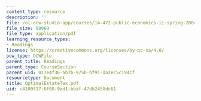 ```yaml
---
content_type: resource
description: ''
file: /ol-ocw-studio-app/courses/14-472-public-economics-ii-spring-2004/c4100f176f089ad1bbaf47db2458dc61_OptimalEstateTax.pdf
file_size: 50969
file_type: application/pdf
learning_resource_types:
- Readings
license: https://creativecommons.org/licenses/by-nc-sa/4.0/
ocw_type: OCWFile
parent_title: Readings
parent_type: CourseSection
parent_uid: 417e4f36-ab7b-975b-bf91-da2ec5c194cf
resourcetype: Document
title: OptimalEstateTax.pdf
uid: c4100f17-6f08-9ad1-bbaf-47db2458dc61
---
```


